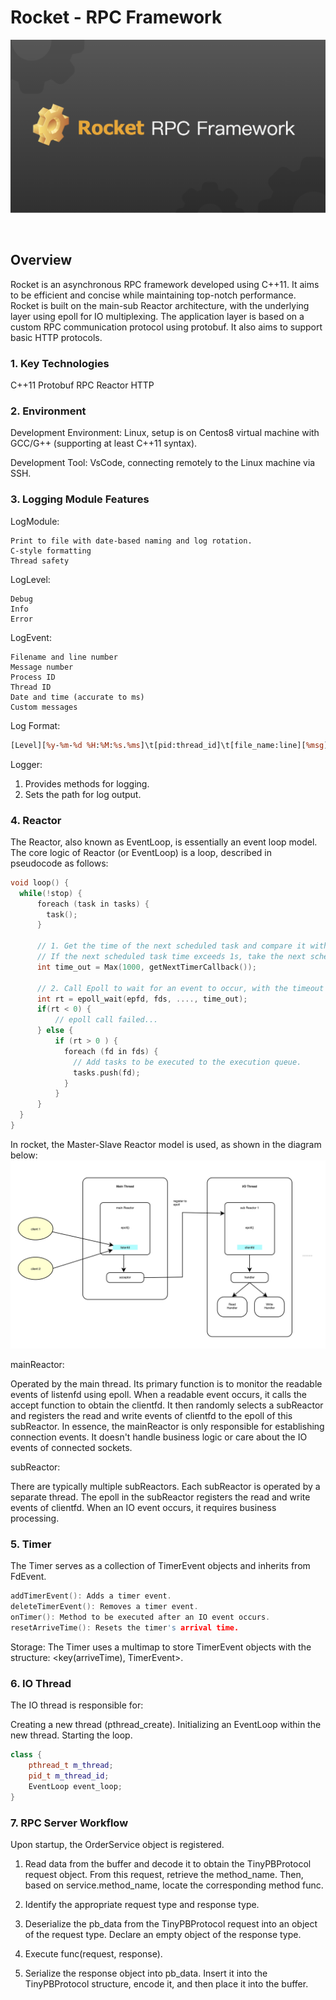 # Rocket - RPC Framework #

![banner](/img/pic01.jpg)

</br>

## Overview ##
Rocket is an asynchronous RPC framework developed using C++11. It aims to be efficient and concise while maintaining top-notch performance.
Rocket is built on the main-sub Reactor architecture, with the underlying layer using epoll for IO multiplexing. The application layer is based on a custom RPC communication protocol using protobuf. It also aims to support basic HTTP protocols.



### 1. Key Technologies ###
C++11
Protobuf
RPC
Reactor
HTTP

 

### 2. Environment ###
Development Environment: Linux, setup is on Centos8 virtual machine with GCC/G++ (supporting at least C++11 syntax).

Development Tool: VsCode, connecting remotely to the Linux machine via SSH.

 

### 3. Logging Module Features ###

LogModule:
```
Print to file with date-based naming and log rotation.
C-style formatting
Thread safety
```

LogLevel:
```
Debug
Info
Error
```

LogEvent:
```
Filename and line number
Message number
Process ID
Thread ID
Date and time (accurate to ms)
Custom messages
```

Log Format:
```perl
[Level][%y-%m-%d %H:%M:%s.%ms]\t[pid:thread_id]\t[file_name:line][%msg]
```

Logger:

1. Provides methods for logging.
2. Sets the path for log output.

 

### 4. Reactor ###

The Reactor, also known as EventLoop, is essentially an event loop model.
The core logic of Reactor (or EventLoop) is a loop, described in pseudocode as follows:

```cpp
void loop() {
  while(!stop) {
      foreach (task in tasks) {
        task();
      }

      // 1. Get the time of the next scheduled task and compare it with the set timeout. 
      // If the next scheduled task time exceeds 1s, take the next scheduled task time as the timeout, otherwise, take 1s.
      int time_out = Max(1000, getNextTimerCallback());
      
      // 2. Call Epoll to wait for an event to occur, with the timeout set to the above time_out.
      int rt = epoll_wait(epfd, fds, ...., time_out); 
      if(rt < 0) {
          // epoll call failed...
      } else {
          if (rt > 0 ) {
            foreach (fd in fds) {
              // Add tasks to be executed to the execution queue.
              tasks.push(fd);
            }
          }
      }
  }
}
```

In rocket, the Master-Slave Reactor model is used, as shown in the diagram below:
![Alt text or description](/img/reactors.png)

mainReactor:

Operated by the main thread.
Its primary function is to monitor the readable events of listenfd using epoll.
When a readable event occurs, it calls the accept function to obtain the clientfd.
It then randomly selects a subReactor and registers the read and write events of clientfd to the epoll of this subReactor.
In essence, the mainReactor is only responsible for establishing connection events. It doesn't handle business logic or care about the IO events of connected sockets.

 

subReactor:

There are typically multiple subReactors.
Each subReactor is operated by a separate thread.
The epoll in the subReactor registers the read and write events of clientfd.
When an IO event occurs, it requires business processing.

 

### 5. Timer ###
The Timer serves as a collection of TimerEvent objects and inherits from FdEvent.

```cpp
addTimerEvent(): Adds a timer event.
deleteTimerEvent(): Removes a timer event.
onTimer(): Method to be executed after an IO event occurs.
resetArriveTime(): Resets the timer's arrival time.
```

Storage:
The Timer uses a multimap to store TimerEvent objects with the structure: <key(arriveTime), TimerEvent>.


### 6. IO Thread ###
The IO thread is responsible for:

Creating a new thread (pthread_create).
Initializing an EventLoop within the new thread.
Starting the loop.

```cpp
class {
    pthread_t m_thread;
    pid_t m_thread_id;
    EventLoop event_loop;
}
```

### 7. RPC Server Workflow ###
Upon startup, the OrderService object is registered.

1. Read data from the buffer and decode it to obtain the TinyPBProtocol request object. From this request, retrieve the method_name. Then, based on service.method_name, locate the corresponding method func.

2. Identify the appropriate request type and response type.

3. Deserialize the pb_data from the TinyPBProtocol request into an object of the request type. Declare an empty object of the response type.

4. Execute func(request, response).

5. Serialize the response object into pb_data. Insert it into the TinyPBProtocol structure, encode it, and then place it into the buffer.